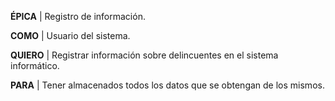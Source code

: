 ﻿**ÉPICA** | Registro de información.

 **COMO** | Usuario del sistema.  
 
**QUIERO** | Registrar información sobre delincuentes en el sistema informático.  

**PARA** | Tener almacenados todos los datos que se obtengan de los mismos.  
